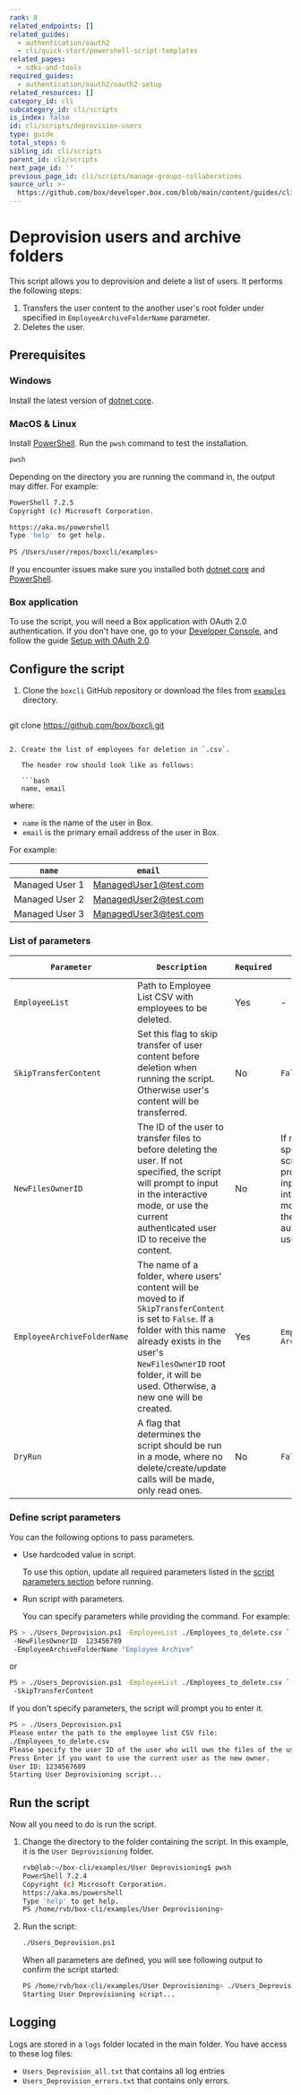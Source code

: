 ```yaml
---
rank: 8
related_endpoints: []
related_guides:
  - authentication/oauth2
  - cli/quick-start/powershell-script-templates
related_pages:
  - sdks-and-tools
required_guides:
  - authentication/oauth2/oauth2-setup
related_resources: []
category_id: cli
subcategory_id: cli/scripts
is_index: false
id: cli/scripts/deprovision-users
type: guide
total_steps: 6
sibling_id: cli/scripts
parent_id: cli/scripts
next_page_id: ''
previous_page_id: cli/scripts/manage-groups-collaborations
source_url: >-
  https://github.com/box/developer.box.com/blob/main/content/guides/cli/scripts/deprovision-users.md
---
```

# Deprovision users and archive folders

<!-- markdownlint-disable line-length -->

This script allows you to deprovision and delete a list of users.
It performs the following steps:

1. Transfers the user content to the another user's root folder
under specified in `EmployeeArchiveFolderName` parameter.
2. Deletes the user.

## Prerequisites

### Windows

Install the latest version of [dotnet core](https://dotnet.microsoft.com/download).

### MacOS & Linux

Install [PowerShell][pwsh]. Run the `pwsh` command to test the installation.

```bash
pwsh 
```

Depending on the directory you are
running the command in, the output may differ.
For example:

```bash
PowerShell 7.2.5
Copyright (c) Microsoft Corporation.

https://aka.ms/powershell
Type 'help' to get help.
  
PS /Users/user/repos/boxcli/examples> 
```

<message>

If you encounter issues make sure you installed both
[dotnet core](https://dotnet.microsoft.com/download) and
[PowerShell][pwsh].

</message>

### Box application

To use the script, you will need a Box application
with OAuth 2.0 authentication. If you don't have one,
go to your [Developer Console][console], and follow the guide
[Setup with OAuth 2.0][auth].

## Configure the script

1. Clone the `boxcli` GitHub repository 
   or download the files from [`examples`][examples] directory.

   ```bash
git clone https://github.com/box/boxcli.git
```

2. Create the list of employees for deletion in `.csv`.

   The header row should look like as follows:

   ```bash
   name, email
   ```

   where:

   * `name` is the name of the user in Box. 
   * `email` is the primary email address of the user in Box.

   For example:
   
   |`name`| `email`|
   |------|--------|
   |Managed User 1| ManagedUser1@test.com|
   |Managed User 2| ManagedUser2@test.com|
   |Managed User 3| ManagedUser3@test.com|

### List of parameters

|`Parameter`| `Description`| `Required` | `Default Value` |
|-----------|--------------|------------|-----------------|
|`EmployeeList`|  Path to Employee List CSV with employees to be deleted. | Yes | - |
|`SkipTransferContent`| Set this flag to skip transfer of user content before deletion when running the script. Otherwise user's content will be transferred. | No | `False` |
|`NewFilesOwnerID`|  The ID of the user to transfer files to before deleting the user. If not specified, the script will prompt to input in the interactive mode, or use the current authenticated user ID to receive the content.| No | If not specified, the script will prompt to input in the interactive mode, or use the current authenticated user ID. |
|`EmployeeArchiveFolderName`|The name of a folder, where users' content will be moved to if `SkipTransferContent` is set to `False`. If a folder with this name already exists in the user's `NewFilesOwnerID` root folder, it will be used. Otherwise, a new one will be created.|Yes|`Employee Archive`|
|`DryRun`|A flag that determines the script should be run in a mode, where no delete/create/update calls will be made, only read ones. |No|`False`|

### Define script parameters

You can the following options to pass parameters.

* Use hardcoded value in script.

    To use this option, update all required parameters listed in the [script parameters section][parameters] before running.

* Run script with parameters.

  You can specify parameters while providing the command. For example:

```bash
PS > ./Users_Deprovision.ps1 -EmployeeList ./Employees_to_delete.csv `
 -NewFilesOwnerID  123456789
 -EmployeeArchiveFolderName "Employee Archive"
```

or

```bash
PS > ./Users_Deprovision.ps1 -EmployeeList ./Employees_to_delete.csv `
 -SkipTransferContent
```

If you don't specify parameters, the script will prompt you to enter it.

```bash
PS > ./Users_Deprovision.ps1
Please enter the path to the employee list CSV file:
./Employees_to_delete.csv
Please specify the user ID of the user who will own the files of the users being deprovisioned.
Press Enter if you want to use the current user as the new owner.
User ID: 1234567689
Starting User Deprovisioning script...
```

## Run the script

Now all you need to do is run the script.

1. Change the directory to the folder containing the script. In this example, it is the `User Deprovisioning` folder.

   ```bash
   rvb@lab:~/box-cli/examples/User Deprovisioning$ pwsh
   PowerShell 7.2.4
   Copyright (c) Microsoft Corporation.
   https://aka.ms/powershell
   Type 'help' to get help.
   PS /home/rvb/box-cli/examples/User Deprovisioning>
   ```

2. Run the script:

   ```bash
   ./Users_Deprovision.ps1
   ```

   When all parameters are defined, you will see following output to confirm the script started:

   ```bash
   PS /home/rvb/box-cli/examples/User Deprovisioning> ./Users_Deprovision.ps1
   Starting User Deprovisioning script...
   ```
   
## Logging

Logs are stored in a `logs` folder located in the main folder.
You have access to these log files:

* `Users_Deprovision_all.txt` that contains all log entries
* `Users_Deprovision_errors.txt` that contains only errors.

[scripts]: https://github.com/box/boxcli/tree/main/examples
[pwsh]: https://docs.microsoft.com/en-us/powershell/scripting/install/installing-powershell?view=powershell-7.2
[quickstart]: g://cli/quick-start/create-oauth-app/
[console]: https://app.box.com/developers/console
[auth]: g://authentication/oauth2/oauth2-setup
[examples]:https://github.com/box/boxcli/tree/main/examples/User%20Deprovisioning
[parameters]: https://github.com/box/boxcli/tree/main/examples/User%20Deprovisioning/Users_Deprovision.ps1#L17-L36
[employeelist]:[https://github.com/box/boxcli/blob/main/examples/User%20Deprovisioning/Users_Deprovision.ps1#L12